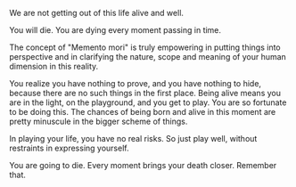 We are not getting out of this life alive and well.

You will die. You are dying every moment passing in time.

The concept of "Memento mori" is truly empowering in putting things into perspective and in clarifying the nature, scope and meaning of your human dimension in this reality.

You realize you have nothing to prove, and you have nothing to hide, because there are no such things in the first place.
Being alive means you are in the light, on the playground, and you get to play.
You are so fortunate to be doing this.
The chances of being born and alive in this moment are pretty minuscule in the bigger scheme of things.

In playing your life, you have no real risks. So just play well, without restraints in expressing yourself.

You are going to die. Every moment brings your death closer. Remember that.
